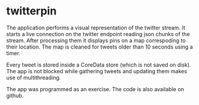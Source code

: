 twitterpin
==========

The application performs a visual representation of the twitter stream. It starts a live connection on the twitter endpoint reading json chunks of the stream. After processing them it displays pins on a map correspoding to their location. The map is cleaned for tweets older than 10 seconds using a timer.

Every tweet is stored inside a CoreData store (which is not saved on disk). The app is not blocked while gathering tweets and updating them makes use of multithreading.

The app was programmed as an exercise. The code is also available on github.